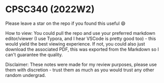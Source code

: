 # CPSC340 (2022W2)

Please leave a star on the repo if you found this useful 😄

How to view: You could pull the repo and use your preferred markdown editor/viewer (I use Typora, and I hear VSCode is pretty good too) - this would yield the best viewing experience. If not, you could also just download the associated PDF, this was exported from the Markdown so I can't guarantee the quality.

Disclaimer: These notes were made for my review purposes, please use them with discretion - trust them as much as you would trust any other random undergrad.